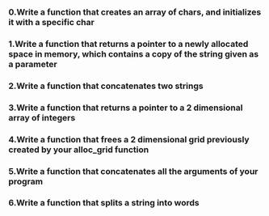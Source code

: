 ### 0.Write a function that creates an array of chars, and initializes it with a specific char
### 1.Write a function that returns a pointer to a newly allocated space in memory, which contains a copy of the string given as a parameter
### 2.Write a function that concatenates two strings
### 3.Write a function that returns a pointer to a 2 dimensional array of integers
### 4.Write a function that frees a 2 dimensional grid previously created by your alloc_grid function
### 5.Write a function that concatenates all the arguments of your program
### 6.Write a function that splits a string into words
